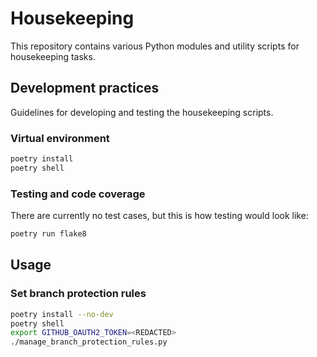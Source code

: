 # Housekeeping

This repository contains various Python modules and utility scripts for housekeeping tasks.

## Development practices

Guidelines for developing and testing the housekeeping scripts.

### Virtual environment

```bash
poetry install
poetry shell
```

### Testing and code coverage

There are currently no test cases, but this is how testing would look like:

```bash
poetry run flake8
```

## Usage

### Set branch protection rules

```bash
poetry install --no-dev
poetry shell
export GITHUB_OAUTH2_TOKEN=<REDACTED>
./manage_branch_protection_rules.py
```
